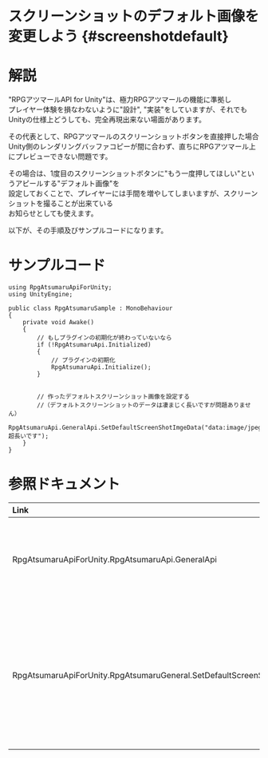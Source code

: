 スクリーンショットのデフォルト画像を変更しよう {#screenshotdefault}
===

# 解説

"RPGアツマールAPI for Unity"は、極力RPGアツマールの機能に準拠し  
プレイヤー体験を損なわないように"設計", "実装"をしていますが、それでも  
Unityの仕様上どうしても、完全再現出来ない場面があります。

その代表として、RPGアツマールのスクリーンショットボタンを直接押した場合  
Unity側のレンダリングバッファコピーが間に合わず、直ちにRPGアツマール上にプレビューできない問題です。

その場合は、1度目のスクリーンショットボタンに"もう一度押してほしい"というアピールする"デフォルト画像"を  
設定しておくことで、プレイヤーには手間を増やしてしまいますが、スクリーンショットを撮ることが出来ている  
お知らせとしても使えます。

以下が、その手順及びサンプルコードになります。

# サンプルコード

~~~{.cs}
using RpgAtsumaruApiForUnity;
using UnityEngine;

public class RpgAtsumaruSample : MonoBehaviour
{
    private void Awake()
    {
        // もしプラグインの初期化が終わっていないなら
        if (!RpgAtsumaruApi.Initialized)
        {
            // プラグインの初期化
            RpgAtsumaruApi.Initialize();
        }


        // 作ったデフォルトスクリーンショット画像を設定する
        //（デフォルトスクリーンショットのデータは凄まじく長いですが問題ありません）
        RpgAtsumaruApi.GeneralApi.SetDefaultScreenShotImgeData("data:image/jpeg;base64,/9j/4AAQSkZJRgABAQEBXgFeAA..... 超長いです");
    }
}
~~~

# 参照ドキュメント

| Link | Help |
| :--- | :--- |
| RpgAtsumaruApiForUnity.RpgAtsumaruApi.GeneralApi | 汎用APIを取得するプロパティ |
| RpgAtsumaruApiForUnity.RpgAtsumaruGeneral.SetDefaultScreenShotImgeData() | デフォルトスクリーンショット画像を設定する関数 |

